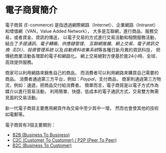 電子商貿簡介
=======================

電子商貿 (E-commerce) 是指透過網際網路（Internet）、企業網路（Intranet）和增值網（VAN，Value Added Network），
大多是互聯網，進行商品、服務交易，或者資金、資訊的傳送，
以電子交易的方式進行交易活動和相關服務活動，
結合了*手提通訊*、*電子轉賬*、*供應鏈管理*、
*互聯網推擴*、*網上交易*、*電子資訊交換（EDI）*、*投資管理系統*
以及*自動資料收集系統*等各種日新月異的資訊科技，
把傳統商業活動各環節的電子和網路化。
網上交易絕對方便基於能24小時、全球、高效提供服務。

商家可以利用網路來銷售自己的商品，
而消費者可以利用網路來購買自己需要的商品。
消費者通過第三方平台，例如：*Paypal*，支付商品，
商家則通過第三方物流，例如：速遞，把商品交付給消費者。
簡單而言，電子商貿是以電子方式作為媒介以進行貿易活動，
利用簡單、快捷、低成本的電子通訊方式，交易雙方無需見面的交易活動。

新一代電子商貿主要應用網頁作為交易中至少其中一環，
然而也會使其他的技術如電郵等。

電子商貿有3個主要類別：

- [B2B (Business To Business)](#B2B)
- [C2C (Customer To Customer) / P2P (Peer To Peer)](#C2C)
- [B2C (Business To Customer)](#B2C)
